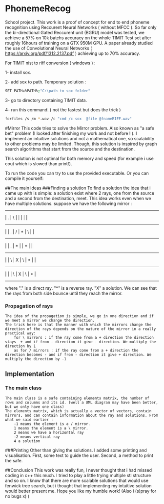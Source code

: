 # PhonemeRecog
School project. This work is a proof of concept for end to end phoneme recognition using Reccurent Neural Networks ( without MFCC ). So far only the bi-directional Gated Reccurent unit (BGRU) model was tested, we achieve a 57% on 10k batchs accuracy on the whole TIMIT Test set after roughly 16hours of training on a GTX 950M GPU. A paper already studied the use of Convolutional Neural Networks ( https://arxiv.org/pdf/1312.2137.pdf ) achieving up to 70% accuracy.





For TIMIT nist to riff conversion ( windows ) : 
 
1- install sox.

2- add sox to path. Temporary solution : 
```bash
SET PATH=%PATH%;"C:\path to sox folder"
```
3- go to directory containing TIMIT data.

4- run this command. ( not the fastest but does the trick ) 
```bash
forfiles /s /m *.wav /c "cmd /c sox  @file @fnameRIFF.wav"
```
#Mirror
This code tries to solve the Mirror problem. Also known as "a safe bet" problem (I looked after finishing my work and not before ! ).
I implement an intuitive solutions and not a mathematical one, so scalability to other problems may be limited. 
Though, this solution is inspired by graph search algorithms that start from the source and the destination.

This solution is not optimal for both memory and speed (for example i use cout which is slowed than printf).

To run the code you can try to use the provided executable. Or you can compile it yourself:

##The main ideas
###Finding a solution
To find a solution the idea that i came up with is simple: a solution exist where 2 rays, one from the source and a second from the destination, meet. 
This idea works even when we have multiple solutions.
suppose we have the following mirror :

 --- --- --- --- --- ---
| . | \ |   |   |   |   |
 --- --- --- --- --- ---
|   | . | / | * | \ |   |
 --- --- --- --- --- ---
|   | . | * |   | * |   |
 --- --- --- --- --- ---
|   | \ | X | \ | * |   |
 --- --- --- --- --- ---
|   |   | \ | X | \ | * |
 --- --- --- --- --- ---
where "." is a direct ray.
	  "*" is a reverse ray.
	  "X" a solution.
We can see that the rays from both side bounce until they reach the mirror.

### Propagation of rays
	The idea of the propagation is simple, we go in one direction and if we meet a mirror we change the direction.
	The trick here is that the manner with which the mirrors change the direction of the rays depends on the nature of the mirror in a really practical way:
		for \ mirrors : if the ray come from a + direction the direction stays  + and if from - direction it give - direction. We multiply the direction by 1
		as for / mirrors : if the ray come from a + direction the direction becomes - and if from - direction it give + direction. We multiply the direction by -1
		
## Implementation		
### The main class
	The main class is a safe containing elements matrix, the number of rows and columns and its id. (well a UML diagram may have been better, but we only have one class)
	The elements matrix, which is actually a vector of vectors, contain mirrors, and can contain information about the ray and solutions. From what we said earlier :
		-1 means the element is a / mirror.
		1 means the element is a \ mirror.
		2 means we have a horizontal ray
		-2 means vertical ray
		4 a solution

###Printing
	Other than giving the solutions. I added some printing and visualisation. First, some text to guide the user. Second, a method to print the safe.


	
##Conclusion
	This work was really fun, I never thought that i had missed coding in c++ this much. I tried to play a little trying multiple stl structure and so on. 
	I know that there are more scalable solutions that would use fenwick tree search, but i thought that implementing my intuitive solution would better present me.
	Hope you like my humble work! (Also i (s)pray for no bugs x) )
	
